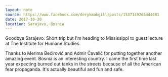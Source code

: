 ```yaml
---
layout: note
source: https://www.facebook.com/derykmakgill/posts/1537149266344481
date: 2017-10-30
location: Sarajevo, Bosnia
---
```


Goodbye Sarajevo. Short trip but I'm heading to Mississippi to guest lecture at The Institute for Humane Studies.

Thanks to Merima Bećirović and Admir Čavalić for putting together another amazing event. Bosnia is an interesting country. I came the first time last year expecting burned out tanks in the streets because of all the American fear propaganda. It's actually beautiful and fun and safe.
